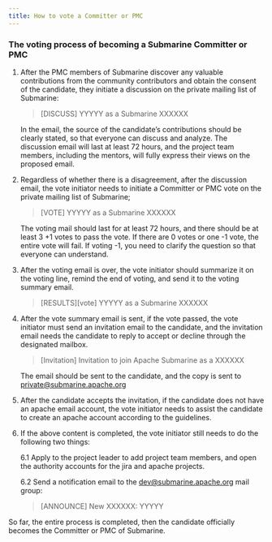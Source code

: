 ```yaml
---
title: How to vote a Committer or PMC
---
```


<!--
   Licensed to the Apache Software Foundation (ASF) under one or more
   contributor license agreements.  See the NOTICE file distributed with
   this work for additional information regarding copyright ownership.
   The ASF licenses this file to You under the Apache License, Version 2.0
   (the "License"); you may not use this file except in compliance with
   the License.  You may obtain a copy of the License at
   http://www.apache.org/licenses/LICENSE-2.0
   Unless required by applicable law or agreed to in writing, software
   distributed under the License is distributed on an "AS IS" BASIS,
   WITHOUT WARRANTIES OR CONDITIONS OF ANY KIND, either express or implied.
   See the License for the specific language governing permissions and
   limitations under the License.
-->

### The voting process of becoming a Submarine Committer or PMC

1. After the PMC members of Submarine discover any valuable contributions from the community contributors and obtain the consent of the candidate, they initiate a discussion on the private mailing list of Submarine:

   > [DISCUSS] YYYYY as a Submarine XXXXXX

   In the email, the source of the candidate’s contributions should be clearly stated, so that everyone can discuss and analyze. The discussion email will last at least 72 hours, and the project team members, including the mentors, will fully express their views on the proposed email.

2. Regardless of whether there is a disagreement, after the discussion email, the vote initiator needs to initiate a Committer or PMC vote on the private mailing list of Submarine;

   > [VOTE] YYYYY as a Submarine XXXXXX

   The voting mail should last for at least 72 hours, and there should be at least 3 +1 votes to pass the vote. If there are 0 votes or one -1 vote, the entire vote will fail. If voting -1, you need to clarify the question so that everyone can understand.

3. After the voting email is over, the vote initiator should summarize it on the voting line, remind the end of voting, and send it to the voting summary email.

   > [RESULTS][vote] YYYYY as a Submarine XXXXXX

4. After the vote summary email is sent, if the vote passed, the vote initiator must send an invitation email to the candidate, and the invitation email needs the candidate to reply to accept or decline through the designated mailbox.

   > [Invitation] Invitation to join Apache Submarine as a XXXXXX

   The email should be sent to the candidate, and the copy is sent to private@submarine.apache.org

5. After the candidate accepts the invitation, if the candidate does not have an apache email account, the vote initiator needs to assist the candidate to create an apache account according to the guidelines.

6. If the above content is completed, the vote initiator still needs to do the following two things:

   6.1 Apply to the project leader to add project team members, and open the authority accounts for the jira and apache projects.

   6.2 Send a notification email to the dev@submarine.apache.org mail group:

   > [ANNOUNCE] New XXXXXX: YYYYY

So far, the entire process is completed, then the candidate officially becomes the Committer or PMC of Submarine.
